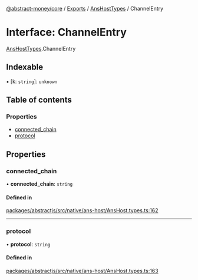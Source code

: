 [@abstract-money/core](../README.md) / [Exports](../modules.md) / [AnsHostTypes](../modules/AnsHostTypes.md) / ChannelEntry

# Interface: ChannelEntry

[AnsHostTypes](../modules/AnsHostTypes.md).ChannelEntry

## Indexable

▪ [k: `string`]: `unknown`

## Table of contents

### Properties

- [connected\_chain](AnsHostTypes.ChannelEntry.md#connected_chain)
- [protocol](AnsHostTypes.ChannelEntry.md#protocol)

## Properties

### connected\_chain

• **connected\_chain**: `string`

#### Defined in

[packages/abstractjs/src/native/ans-host/AnsHost.types.ts:162](https://github.com/AbstractSDK/frontend/blob/07410073/packages/abstractjs/src/native/ans-host/AnsHost.types.ts#L162)

___

### protocol

• **protocol**: `string`

#### Defined in

[packages/abstractjs/src/native/ans-host/AnsHost.types.ts:163](https://github.com/AbstractSDK/frontend/blob/07410073/packages/abstractjs/src/native/ans-host/AnsHost.types.ts#L163)
